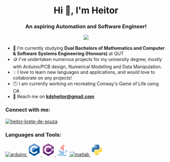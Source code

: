 <h1 align="center">Hi 👋, I'm Heitor</h1>
<h3 align="center">An aspiring Automation and Software Engineer!</h3>
<p align="center">
 <img src="https://user-images.githubusercontent.com/129128120/233796674-6108072d-eeda-4e22-939d-7c274e9359cd.gif" />
</p>


- 🔭 I’m currently studying **Dual Bachelors of Mathematics and Computer & Software Systems Engineering (Honours)** at QUT
- 🪙 I've undertaken numerous projects for my university degree; mostly with Arduino/PCB design, Numerical Modelling and Data Manipulation.
- 💡 I love to learn new languages and applications, and would love to collaborate on any projects!
- 🕛 I am currently working on recreating Conway's Game of Life using C#.
- 📧 Reach me on **kdsheitor@gmail.com**

<h3 align="left">Connect with me:</h3>
<p align="left">
<a href="https://linkedin.com/in/heitor-krete-de-souza" target="blank"><img align="center" src="https://raw.githubusercontent.com/rahuldkjain/github-profile-readme-generator/master/src/images/icons/Social/linked-in-alt.svg" alt="heitor-krete-de-souza" height="30" width="40" /></a>
</p>


<h3 align="left">Languages and Tools:</h3>
<p align="left"> <a href="https://www.arduino.cc/" target="_blank" rel="noreferrer"> <img src="https://cdn.worldvectorlogo.com/logos/arduino-1.svg" alt="arduino" width="40" height="40"/> </a> <a href="https://www.cprogramming.com/" target="_blank" rel="noreferrer"> <img src="https://raw.githubusercontent.com/devicons/devicon/master/icons/c/c-original.svg" alt="c" width="40" height="40"/> </a> <a href="https://www.w3schools.com/cs/" target="_blank" rel="noreferrer"> <img src="https://raw.githubusercontent.com/devicons/devicon/master/icons/csharp/csharp-original.svg" alt="csharp" width="40" height="40"/> </a> <a href="https://www.java.com" target="_blank" rel="noreferrer"> <img src="https://raw.githubusercontent.com/devicons/devicon/master/icons/java/java-original.svg" alt="java" width="40" height="40"/> </a> <a href="https://www.mathworks.com/" target="_blank" rel="noreferrer"> <img src="https://upload.wikimedia.org/wikipedia/commons/2/21/Matlab_Logo.png" alt="matlab" width="40" height="40"/> </a> <a href="https://www.python.org" target="_blank" rel="noreferrer"> <img src="https://raw.githubusercontent.com/devicons/devicon/master/icons/python/python-original.svg" alt="python" width="40" height="40"/> </a> </p>

